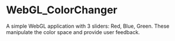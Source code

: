 # WebGL_ColorChanger

A simple WebGL application with 3 sliders: Red, Blue, Green. These manipulate the color space and provide user feedback. 
